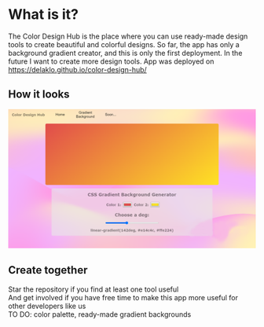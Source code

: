 # What is it?
The Color Design Hub is the place where you can use ready-made design tools to create beautiful and colorful designs.
So far, the app has only a background gradient creator, and this is only the first deployment. In the future I want to create more design tools. App was deployed on https://delaklo.github.io/color-design-hub/
<br />

## How it looks
![Background gradient](./screenshots/promo.png)

## Create together
Star the repository if you find at least one tool useful
<br />
And get involved if you have free time to make this app more useful for other developers like us
<br />
TO DO: color palette, ready-made gradient backgrounds